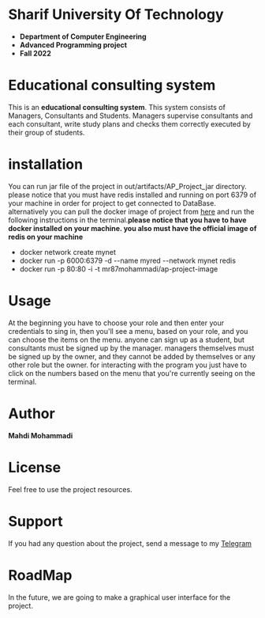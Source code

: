# Sharif University Of Technology
* **Department of Computer Engineering**
* **Advanced Programming project**
* **Fall 2022**

# Educational consulting system
This is an **educational consulting system**.
This system consists of Managers, Consultants and Students.
Managers supervise consultants and each consultant, write study plans and checks them correctly executed
by their group of students.



# installation
You can run jar file of the project in out/artifacts/AP_Project_jar directory.
please notice that you must have redis installed and running on port 6379 of your machine
in order for project to get connected to DataBase.
alternatively you can pull the docker image of project from [here](https://hub.docker.com/r/mr87mohammadi/ap-project-image) and run the following instructions
in the terminal.<STRONG>please notice that you have to have docker installed on your machine. you also must have the official image of redis on your machine</STRONG>
* docker network create mynet
* docker run -p 6000:6379 -d --name myred --network mynet redis
* docker run -p 80:80 -i -t mr87mohammadi/ap-project-image
# Usage
At the beginning you have to choose your role and then enter your credentials to sing in, then you'll see a menu, based on your role,
and you can choose the items on the menu.
anyone can sign up as a student, but consultants must be 
signed up by the manager. managers themselves must be signed up by the owner, and they cannot be added by themselves or any other role but the owner.
for interacting with the program you just have to click on the numbers based on the menu that you're currently seeing on the terminal.

# Author
**Mahdi Mohammadi**

# License
Feel free to use the project resources.

# Support
If you had any question about the project, send a message to my [Telegram](https://t.me/Mahdi_Mohammadi_z)

# RoadMap
In the future, we are going to make a graphical user interface for the project.